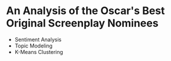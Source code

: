 # An Analysis of the Oscar's Best Original Screenplay Nominees

- Sentiment Analysis
- Topic Modeling
- K-Means Clustering
